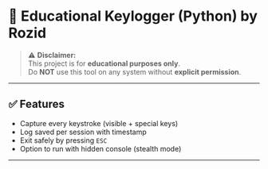 # 🔐 Educational Keylogger (Python) by Rozid

> ⚠️ **Disclaimer:**  
This project is for **educational purposes only**.  
Do **NOT** use this tool on any system without **explicit permission**.  

---

## ✅ Features

- Capture every keystroke (visible + special keys)
- Log saved per session with timestamp
- Exit safely by pressing `ESC`
- Option to run with hidden console (stealth mode)
<!-- -Log files encrypted using AES-based Fernet encryption -->

---
